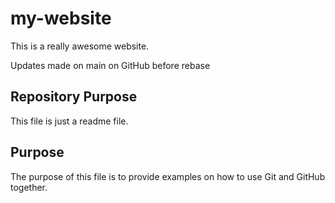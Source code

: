 # my-website

This is a really awesome website.

Updates made on main on GitHub before rebase

## Repository Purpose

This file is just a readme file.

## Purpose

The purpose of this file is to provide examples
on how to use Git and GitHub together.